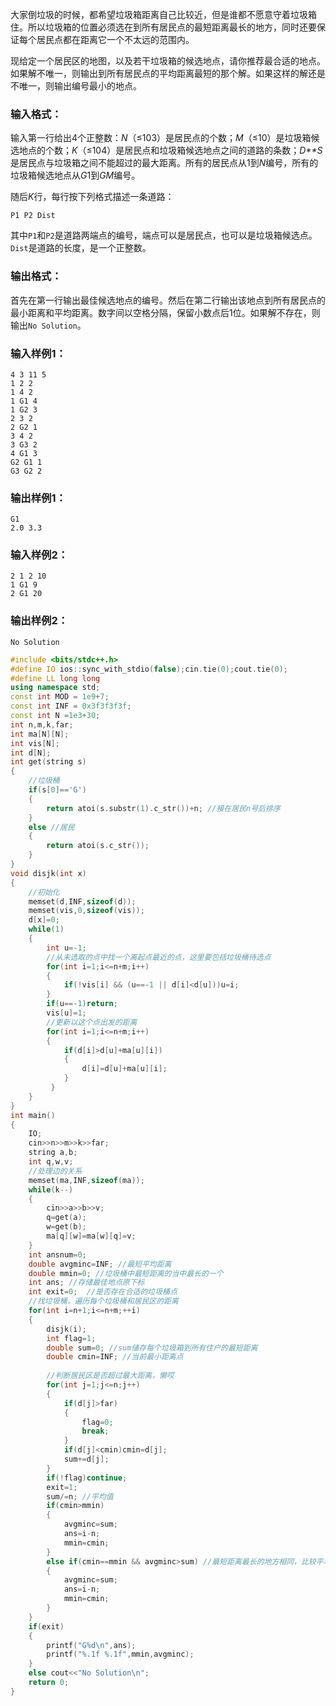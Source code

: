 大家倒垃圾的时候，都希望垃圾箱距离自己比较近，但是谁都不愿意守着垃圾箱住。所以垃圾箱的位置必须选在到所有居民点的最短距离最长的地方，同时还要保证每个居民点都在距离它一个不太远的范围内。

现给定一个居民区的地图，以及若干垃圾箱的候选地点，请你推荐最合适的地点。如果解不唯一，则输出到所有居民点的平均距离最短的那个解。如果这样的解还是不唯一，则输出编号最小的地点。

### 输入格式：

输入第一行给出4个正整数：*N*（≤103）是居民点的个数；*M*（≤10）是垃圾箱候选地点的个数；*K*（≤104）是居民点和垃圾箱候选地点之间的道路的条数；*D**S*是居民点与垃圾箱之间不能超过的最大距离。所有的居民点从1到*N*编号，所有的垃圾箱候选地点从*G*1到*GM*编号。

随后*K*行，每行按下列格式描述一条道路：

```
P1 P2 Dist
```

其中`P1`和`P2`是道路两端点的编号，端点可以是居民点，也可以是垃圾箱候选点。`Dist`是道路的长度，是一个正整数。

### 输出格式：

首先在第一行输出最佳候选地点的编号。然后在第二行输出该地点到所有居民点的最小距离和平均距离。数字间以空格分隔，保留小数点后1位。如果解不存在，则输出`No Solution`。

### 输入样例1：

```in
4 3 11 5
1 2 2
1 4 2
1 G1 4
1 G2 3
2 3 2
2 G2 1
3 4 2
3 G3 2
4 G1 3
G2 G1 1
G3 G2 2
```

### 输出样例1：

```out
G1
2.0 3.3
```

### 输入样例2：

```
2 1 2 10
1 G1 9
2 G1 20
```

### 输出样例2：

```
No Solution
```



```c++
#include <bits/stdc++.h>
#define IO ios::sync_with_stdio(false);cin.tie(0);cout.tie(0);
#define LL long long
using namespace std;
const int MOD = 1e9+7;
const int INF = 0x3f3f3f3f;
const int N =1e3+30;
int n,m,k,far;
int ma[N][N];
int vis[N];
int d[N];
int get(string s)
{
	//垃圾桶 
	if(s[0]=='G')
	{
		return atoi(s.substr(1).c_str())+n; //接在居民n号后排序 
	}
	else //居民 
	{
		return atoi(s.c_str());
	}
}
void disjk(int x)
{
	//初始化 
	memset(d,INF,sizeof(d));
	memset(vis,0,sizeof(vis));
	d[x]=0;
	while(1)
	{
		int u=-1;
		//从未选取的点中找一个离起点最近的点，这里要包括垃圾桶待选点
		for(int i=1;i<=n+m;i++)
		{
			if(!vis[i] && (u==-1 || d[i]<d[u]))u=i; 
		}
		if(u==-1)return;
		vis[u]=1;
		//更新以这个点出发的距离
		for(int i=1;i<=n+m;i++)
		{
			if(d[i]>d[u]+ma[u][i])
			{
				d[i]=d[u]+ma[u][i];
			}
		 } 
	} 
}
int main()
{
	IO;
 	cin>>n>>m>>k>>far;
 	string a,b;
 	int q,w,v;
 	//处理边的关系 
 	memset(ma,INF,sizeof(ma));
 	while(k--)
 	{
 		cin>>a>>b>>v;
 		q=get(a);
 		w=get(b);
 		ma[q][w]=ma[w][q]=v;
	}
	int ansnum=0;
	double avgminc=INF; //最短平均距离 
	double mmin=0; //垃圾桶中最短距离的当中最长的一个
	int ans; //存储最佳地点原下标 
	int exit=0;  //是否存在合适的垃圾桶点 
	//找垃圾桶，遍历每个垃圾桶和居民区的距离 
	for(int i=n+1;i<=n+m;++i)
	{
		disjk(i);
		int flag=1;
		double sum=0; //sum储存每个垃圾箱到所有住户的最短距离
		double cmin=INF; //当前最小距离点 
		
		//判断居民区是否超过最大距离，懒哎 
		for(int j=1;j<=n;j++)
		{
			if(d[j]>far)
			{
				flag=0;
				break;
			}
			if(d[j]<cmin)cmin=d[j];
			sum+=d[j]; 
		}
		if(!flag)continue;
		exit=1;
		sum/=n; //平均值
		if(cmin>mmin) 
		{
			avgminc=sum;
			ans=i-n;
			mmin=cmin; 
		}
		else if(cmin==mmin && avgminc>sum) //最短距离最长的地方相同，比较平均距离 
		{
			avgminc=sum;
			ans=i-n;
			mmin=cmin;
		}
	} 
	if(exit)
	{
		printf("G%d\n",ans);
		printf("%.1f %.1f",mmin,avgminc);
	}
	else cout<<"No Solution\n";
	return 0;
}
 
```

